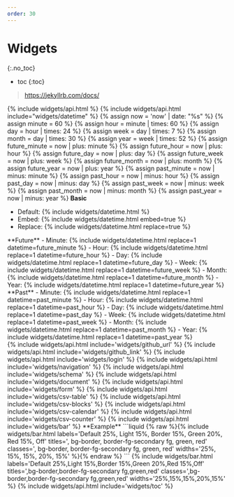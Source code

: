 ```yaml
---
order: 30
---
```


# Widgets
{:.no_toc}
- toc
{:toc}

> <https://jekyllrb.com/docs/>

{% include widgets/api.html %}
{% include widgets/api.html include="widgets/datetime" %}
{% assign now = 'now' | date: "%s" %}
{% assign minute = 60 %}
{% assign hour = minute | times: 60 %}
{% assign day = hour | times: 24 %}
{% assign week = day | times: 7 %}
{% assign month = day | times: 30 %}
{% assign year = week | times: 52 %}
{% assign future_minute = now | plus: minute %}
{% assign future_hour = now | plus: hour %}
{% assign future_day = now | plus: day %}
{% assign future_week = now | plus: week %}
{% assign future_month = now | plus: month %}
{% assign future_year = now | plus: year %}
{% assign past_minute = now | minus: minute %}
{% assign past_hour = now | minus: hour %}
{% assign past_day = now | minus: day %}
{% assign past_week = now | minus: week %}
{% assign past_month = now | minus: month %}
{% assign past_year = now | minus: year %}
**Basic**
- Default: {% include widgets/datetime.html %}
- Embed: {% include widgets/datetime.html embed=true %}
- Replace: {% include widgets/datetime.html replace=true %}
<div class="grid">
<div markdown=1>
**Future**
- Minute: {% include widgets/datetime.html replace=1 datetime=future_minute %}
- Hour: {% include widgets/datetime.html replace=1 datetime=future_hour %}
- Day: {% include widgets/datetime.html replace=1 datetime=future_day %}
- Week: {% include widgets/datetime.html replace=1 datetime=future_week %}
- Month: {% include widgets/datetime.html replace=1 datetime=future_month %}
- Year: {% include widgets/datetime.html replace=1 datetime=future_year %}
</div>
<div markdown=1>
**Past**
- Minute: {% include widgets/datetime.html replace=1 datetime=past_minute %}
- Hour: {% include widgets/datetime.html replace=1 datetime=past_hour %}
- Day: {% include widgets/datetime.html replace=1 datetime=past_day %}
- Week: {% include widgets/datetime.html replace=1 datetime=past_week %}
- Month: {% include widgets/datetime.html replace=1 datetime=past_month %}
- Year: {% include widgets/datetime.html replace=1 datetime=past_year %}
</div>
</div>
{% include widgets/api.html include='widgets/github_url' %}
{% include widgets/api.html include='widgets/github_link' %}
{% include widgets/api.html include='widgets/login' %}
{% include widgets/api.html include='widgets/navigation' %}
{% include widgets/api.html include='widgets/schema' %}
{% include widgets/api.html include='widgets/document' %}
{% include widgets/api.html include='widgets/form' %}
{% include widgets/api.html include='widgets/csv-table' %}
{% include widgets/api.html include='widgets/csv-blocks' %}
{% include widgets/api.html include='widgets/csv-calendar' %}
{% include widgets/api.html include='widgets/csv-counter' %}
{% include widgets/api.html include='widgets/bar' %}
**Example**
```liquid
{% raw %}{% include widgets/bar.html labels='Default 25%, Light 15%, Border 15%, Green 20%, Red 15%, Off' titles=', bg-border, border-fg-secondary fg, green, red' classes=', bg-border, border-fg-secondary fg, green, red' widths='25%, 15%, 15%, 20%, 15%' %}{% endraw %}
```
{% include widgets/bar.html labels='Default 25%,Light 15%,Border 15%,Green 20%,Red 15%,Off' titles=',bg-border,border-fg-secondary fg,green,red' classes=',bg-border,border-fg-secondary fg,green,red' widths='25%,15%,15%,20%,15%' %}
{% include widgets/api.html include='widgets/toc' %}